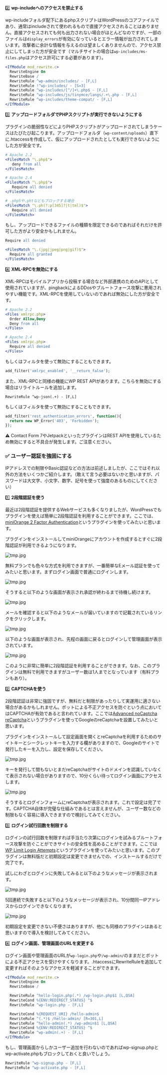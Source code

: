 :two: **wp-includeへのアクセスを禁止する**

wp-includeフォルダ配下にあるphpスクリプトはWordPressのコアファイルであり、通常はincludeされて使われるもので直接アクセスされることはありません。直接アクセスされても何も出力されない場合がほとんどなのですが、一部のファイルは`display_errors`が有効になっているとエラー情報が出力されてしまいます。攻撃者に余計な情報を与えるのは望ましくありませんので、アクセス禁止にしてしまった方が安全です（マルチサイトの場合は`wp-includes/ms-files.php`はアクセス許可にする必要があります）。

```apache
<IfModule mod_rewrite.c>
  RewriteEngine On
  RewriteBase /
  RewriteRule ^wp-admin/includes/ - [F,L]
  RewriteRule !^wp-includes/ - [S=3]
  RewriteRule ^wp-includes/[^/]+\.php$ - [F,L]
  RewriteRule ^wp-includes/js/tinymce/langs/.+\.php - [F,L]
  RewriteRule ^wp-includes/theme-compat/ - [F,L]
</IfModule>
```

:three: **アップロードフォルダでPHPスクリプトが実行できないようにする**

プラグインの脆弱性などによりPHPスクリプトがアップロードされてしまうケースはたびたび起こります。アップロードフォルダ（`wp-content/uploads`）直下に.htaccessを作成して、仮にアップロードされたとしても実行できないようにした方が安全です。

```apache
# Apache 2.2
<FilesMatch "\.php$">
   deny from all
</FilesMatch>

# Apache 2.4
<FilesMatch "\.php$">
   Require all denied
</FilesMatch>

# .php5や.phtなどもブロックする場合
<FilesMatch "\.ph(?:p[345]?|t|tml)$">
   Require all denied
</FilesMatch>
```

もし、アップロードできるファイルの種類を限定できるのであればそれだけを許可した方がより安全かもしれません。

```apache
Require all denied

<FilesMatch "\.(jpg|jpeg|png|gif)$">
  Require all granted
</FilesMatch>
```

:four: **XML-RPCを無効にする**

XML-RPCはモバイルアプリから投稿する場合など外部連携のためのAPIとして使用されていますが、pingbackによるDDosやブルートフォース攻撃に悪用されやすい機能です。XML-RPCを使用していないのであれば無効にした方が安全です。

```apache
# Apache 2.2
<Files xmlrpc.php>
  Order Allow,Deny
  Deny from all
</Files>

# Apache 2.4
<Files xmlrpc.php>
  Require all denied
</Files>
```

もしくはフィルタを使って無効にすることもできます。

```php
add_filter('xmlrpc_enabled', '__return_false');
```

また、XML-RPCと同様の機能にWP REST APIがあります。こちらを無効にする場合はリライトルールを追加します。

```
RewriteRule ^wp-json(.+) - [F,L]
```

もしくはフィルタを使って無効にすることもできます。

```php
add_filter('rest_authentication_errors', function(){
  return new WP_Error('403', 'Forbidden');
});
```

:warning: Contact Form 7やJetpackといったプラグインはREST APIを使用しているため無効にすると不具合が発生します。ご注意ください。

### :white_check_mark: ユーザー認証を強固にする

IPアドレスでの制限やBasic認証などの方法は前述しましたが、ここではそれ以外の方法をいくつかご紹介します。（敢えて言う必要はないかと思いますが、パスワードは大文字、小文字、数字、記号を使って強度のあるものにしてください）

:one: **2段階認証を使う**

最近は2段階認証を提供するWebサービスも多くなりましたが、WordPressでもプラグインを使えば簡単に2段階認証を利用することができます。ここでは、[miniOrange 2 Factor Authentication](https://wordpress.org/plugins/miniorange-2-factor-authentication/)というプラグインを使ってみたいと思います。

プラグインをインストールしてminiOrangeにアカウントを作成するとすぐに2段階認証が利用できるようになります。

![tmp.jpg](./4dc2f37f-ebb4-70c6-6142-e1b9251eebe8.jpeg)

無料プランでも色々な方式を利用できますが、一番簡単なEメール認証を使ってみたいと思います。まずログイン画面で普通にログインします。

![tmp.jpg](./4572ca4a-394e-f996-eb09-b11414e3c83a.jpeg)

そうすると以下のような画面が表示され承認が終わるまで待機し続けます。

![tmp.jpg](./b9bae214-f16f-3f2b-3efc-5164e41616a3.jpeg)

メールを確認すると以下のようなメールが届いていますので記載されているリンクをクリックします。

![tmp.jpg](./9f862b45-b3bb-6c94-e9bd-4f3df90a1d78.jpeg)

以下のような画面が表示され、先程の画面に戻るとログインして管理画面が表示されています。

![tmp.jpg](./65893925-86a6-57ab-8553-e92026956a9e.jpeg)

このように非常に簡単に2段階認証を利用することができます。なお、このプラグインは無料で利用できますがユーザー数は1人までとなっています（有料プランもあり）。

:two: **CAPTCHAを使う**

2段階認証は非常に強固ですが、無料だと制限があったりして実運用に適さない場合があるかもしれません。ボットによる不正アクセスを防ぐという点においてはCAPTCHAが有効であると言われています。ここでは[Advanced noCaptcha reCaptcha](https://wordpress.org/plugins/advanced-nocaptcha-recaptcha/)というプラグインを使ってGoogleのreCaptchaを設置してみたいと思います。

プラグインをインストールして設定画面を開くとreCaptchaを利用するためのサイトキーとシークレットキーを入力する欄がありますので、Googleのサイトで発行したキーを入力し、設定を保存してください。

![tmp.jpg](./941f2cd8-f859-31b0-57a6-fec8271b7dde.jpeg)

キーを発行して間もないとまだreCaptchaがサイトのドメインを認識していなくて表示されない場合がありますので、10分くらい待ってログイン画面にアクセスします。

![tmp.jpg](./c5f6c5e9-cb99-ab07-576a-dd6a0e3a74ce.jpeg)

そうするとログインフォームにreCaptchaが表示されます。これで設定は完了です。CAPTCHA自体が完璧な仕組みであるとは言えませんが、ユーザー数などの制限もなく容易に導入できますので検討してみてください。

:three: **ログイン試行回数を制限する**

ログインの試行回数を制限すれば手当たり次第にログインを試みるブルートフォース攻撃を防ぐことができサイトの安全性を高めることができます。ここでは[WP Limit Login Attempts](https://wordpress.org/plugins/wp-limit-login-attempts/)というプラグインを使ってみたいと思います。このプラグインは無料版だと初期設定は変更できませんでの、インストールするだけで完了です。

試しにわざとログインに失敗してみると以下のようなメッセージが表示されます。

![tmp.jpg](./63b99e10-a0de-ecbc-a067-f394edb12e22.jpeg)

5回連続で失敗すると以下のようなメッセージが表示され、10分間同一IPアドレスからログインできなくなります。

![tmp.jpg](./49809d57-0f8f-a388-4813-5afd7963d78a.jpeg)

初期設定を変更できない不便さはありますが、他にも同様のプラグインはあると思いますので導入を検討してみてください。

:four: **ログイン画面、管理画面のURLを変更する**

ログイン画面や管理画面のURLが`wp-login.php`や`/wp-admin/`のままだとボットによる不正アクセスを受けやすくなります。.htaccessにRewriteRuleを追加して変更すればそのようなアクセスを軽減することができます。

```apache
<IfModule mod_rewrite.c> 
  RewriteEngine On 
  RewriteBase / 

  RewriteRule ^hello-login.php(.*) /wp-login.php$1 [L,QSA]
  RewriteCond %{ENV:REDIRECT_STATUS} ^$
  RewriteRule ^wp-login.php - [F,L]

  RewriteCond %{REQUEST_URI} /hello-admin$
  RewriteRule ^(.*)$ /hello-admin/ [R=301,L]
  RewriteRule ^hello-admin(.*) /wp-admin$1 [L,QSA]
  RewriteCond %{ENV:REDIRECT_STATUS} ^$
  RewriteRule ^wp-admin(.+) - [F,L]
</IfModule> 
```

もし、管理画面からしかユーザー追加を行わないのであればwp-signup.phpとwp-activate.phpもブロックしておくと良いでしょう。

```apache
RewriteRule ^wp-signup.php - [F,L]
RewriteRule ^wp-activate.php - [F,L]
```
